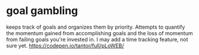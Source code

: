 # goal gambling

keeps track of goals and organizes them by priority. Attempts to quantify the momentum gained from accomplishing goals and the loss of momentum from failing goals you're invested in. I may add a time tracking feature, not sure yet.
https://codepen.io/tantor/full/pLoWEB/
